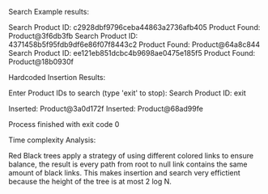 Search Example results:

Search Product ID: 
c2928dbf9796ceba44863a2736afb405
Product Found: Product@3f6db3fb
Search Product ID: 
4371458b5f95fdb9df6e86f07f8443c2
Product Found: Product@64a8c844
Search Product ID: 
ee121eb851dcbc4b9698ae0475e185f5
Product Found: Product@18b0930f

Hardcoded Insertion Results:

Enter Product IDs to search (type 'exit' to stop):
Search Product ID: 
exit

Inserted: Product@3a0d172f
Inserted: Product@68ad99fe

Process finished with exit code 0


Time complexity Analysis:

Red Black trees apply a strategy of using different colored links to ensure balance, the result is every path from root to null link contains the same amount of black links. This makes insertion and search very effictient because the height of the tree is at most 2 log N. 
